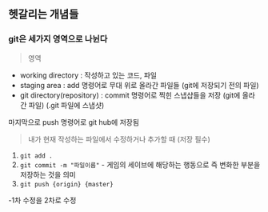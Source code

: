 ## 헷갈리는 개념들

### git은 세가지 영역으로 나뉜다
> 영역
  - working directory : 작성하고 있는 코드, 파일
  - staging area : add 명령어로 무대 위로 올라간 파일들 (git에 저장되기 전의 파일)
  - git directory(repository) : commit 명령어로 찍힌 스냅샵들을 저장 (git에 올라간 파일) (.git 파일에 스냅샷)

마지막으로 push 명령어로 git hub에 저장됨

> 내가 현재 작성하는 파일에서 수정하거나 추가할 때 (저장 필수)

  1.   `git add .` 
  2. `git commit -m "파일이름"`
    - 게임의 세이브에 해당하는 행동으로 즉 변화한 부분을 저장하는 것을 의미
  3. `git push {origin} {master}`  

-1차 수정을 2차로 수정